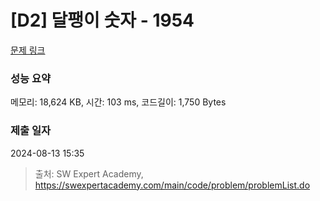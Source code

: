 # [D2] 달팽이 숫자 - 1954 

[문제 링크](https://swexpertacademy.com/main/code/problem/problemDetail.do?contestProbId=AV5PobmqAPoDFAUq) 

### 성능 요약

메모리: 18,624 KB, 시간: 103 ms, 코드길이: 1,750 Bytes

### 제출 일자

2024-08-13 15:35



> 출처: SW Expert Academy, https://swexpertacademy.com/main/code/problem/problemList.do